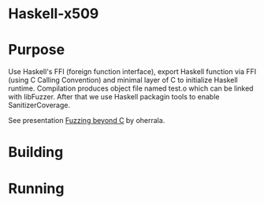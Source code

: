 # Haskell-x509

# Purpose

Use Haskell's FFI (foreign function interface), export Haskell function via FFI (using C Calling Convention) and minimal layer of C to initialize Haskell runtime.
Compilation produces object file named test.o which can be linked with libFuzzer. After that we use Haskell packagin tools to enable SanitizerCoverage.

See presentation [Fuzzing beyond C](https://github.com/ouspg/libfuzzerfication/blob/master/doc/presentation-oherrala-fuzzing-beyond-c.md) by oherrala.

# Building

# Running
